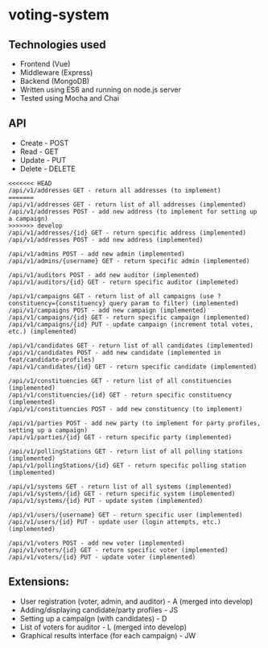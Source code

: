 # voting-system
## Technologies used
* Frontend (Vue)
* Middleware (Express)
* Backend (MongoDB)
* Written using ES6 and running on node.js server
* Tested using Mocha and Chai

## API
* Create - POST
* Read - GET
* Update - PUT
* Delete - DELETE
```
<<<<<<< HEAD
/api/v1/addresses GET - return all addresses (to implement)
=======
/api/v1/addresses GET - return list of all addresses (implemented)
/api/v1/addresses POST - add new address (to implement for setting up a campaign)
>>>>>>> develop
/api/v1/addresses/{id} GET - return specific address (implemented)
/api/v1/addresses POST - add new address (implemented)

/api/v1/admins POST - add new admin (implemented)
/api/v1/admins/{username} GET - return specific admin (implemented)

/api/v1/auditors POST - add new auditor (implemented)
/api/v1/auditors/{id} GET - return specific auditor (implemeted)

/api/v1/campaigns GET - return list of all campaigns (use ?constituency={constituency} query param to filter) (implemented)
/api/v1/campaigns POST - add new campaign (implemented)
/api/v1/campaigns/{id} GET - return specific campaign (implemented)
/api/v1/campaigns/{id} PUT - update campaign (increment total votes, etc.) (implemented)

/api/v1/candidates GET - return list of all candidates (implemented)
/api/v1/candidates POST - add new candidate (implemented in feat/candidate-profiles)
/api/v1/candidates/{id} GET - return specific candidate (implemented)

/api/v1/constituencies GET - return list of all constituencies (implemented)
/api/v1/constituencies/{id} GET - return specific constituency (implemented)
/api/v1/constituencies POST - add new constituency (to implement)

/api/v1/parties POST - add new party (to implement for party profiles, setting up a campaign)
/api/v1/parties/{id} GET - return specific party (implemented)

/api/v1/pollingStations GET - return list of all polling stations (implemented)
/api/v1/pollingStations/{id} GET - return specific polling station (implemented)

/api/v1/systems GET - return list of all systems (implemented)
/api/v1/systems/{id} GET - return specific system (implemented)
/api/v1/systems/{id} PUT - update system (implemented)

/api/v1/users/{username} GET - return specific user (implemented)
/api/v1/users/{id} PUT - update user (login attempts, etc.) (implemented)

/api/v1/voters POST - add new voter (implemented)
/api/v1/voters/{id} GET - return specific voter (implemented)
/api/v1/voters/{id} PUT - update voter (implemented)
```

## Extensions:
* User registration (voter, admin, and auditor) - A (merged into develop)
* Adding/displaying candidate/party profiles - JS
* Setting up a campaign (with candidates) - D
* List of voters for auditor - L (merged into develop)
* Graphical results interface (for each campaign) - JW
